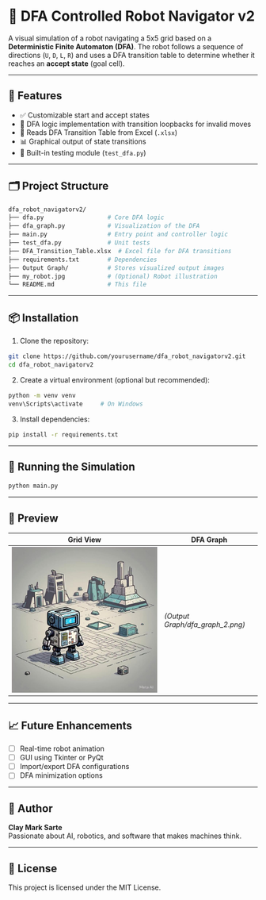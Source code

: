 # 🤖 DFA Controlled Robot Navigator v2

A visual simulation of a robot navigating a 5x5 grid based on a **Deterministic Finite Automaton (DFA)**. The robot follows a sequence of directions (`U`, `D`, `L`, `R`) and uses a DFA transition table to determine whether it reaches an **accept state** (goal cell).

---

## 🚀 Features

- ✅ Customizable start and accept states
- 🔁 DFA logic implementation with transition loopbacks for invalid moves
- 🧠 Reads DFA Transition Table from Excel (`.xlsx`)
- 📊 Graphical output of state transitions
- 🧪 Built-in testing module (`test_dfa.py`)

---

## 🗂 Project Structure

```bash
dfa_robot_navigatorv2/
├── dfa.py                  # Core DFA logic
├── dfa_graph.py            # Visualization of the DFA
├── main.py                 # Entry point and controller logic
├── test_dfa.py             # Unit tests
├── DFA_Transition_Table.xlsx  # Excel file for DFA transitions
├── requirements.txt        # Dependencies
├── Output Graph/           # Stores visualized output images
├── my_robot.jpg            # (Optional) Robot illustration
└── README.md               # This file
```

---

## 📦 Installation

1. Clone the repository:
```bash
git clone https://github.com/yourusername/dfa_robot_navigatorv2.git
cd dfa_robot_navigatorv2
```

2. Create a virtual environment (optional but recommended):
```bash
python -m venv venv
venv\Scripts\activate     # On Windows
```

3. Install dependencies:
```bash
pip install -r requirements.txt
```

---

## 🧪 Running the Simulation

```bash
python main.py
```

---

## 📸 Preview

| Grid View | DFA Graph |
|-----------|-----------|
| ![my_robot](my_robot.jpg) | *(Output Graph/dfa_graph_2.png)* |

---

## 📈 Future Enhancements

- [ ] Real-time robot animation
- [ ] GUI using Tkinter or PyQt
- [ ] Import/export DFA configurations
- [ ] DFA minimization options

---

## 🧠 Author

**Clay Mark Sarte**  
Passionate about AI, robotics, and software that makes machines think.

---

## 📄 License

This project is licensed under the MIT License.
